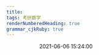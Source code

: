 ```yaml
---
title: 
tags: 考研数学
renderNumberedHeading: true
grammar_cjkRuby: true
---
```

&nbsp;
&nbsp;
&nbsp;
&nbsp;
&nbsp;
&nbsp;
&nbsp;
&nbsp;
&nbsp;
&nbsp;
&nbsp;
2021-06-06 15:24:00